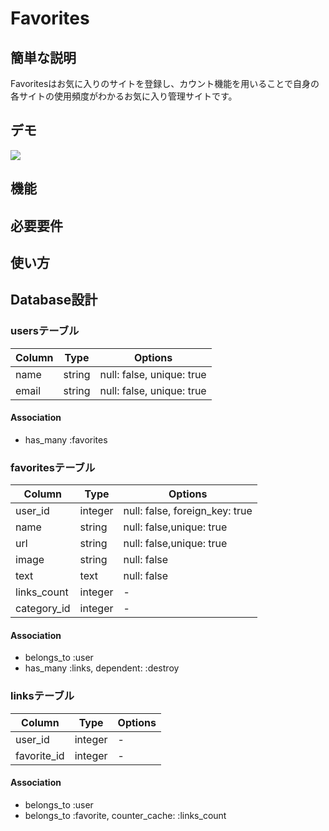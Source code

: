 # Favorites

## 簡単な説明

Favoritesはお気に入りのサイトを登録し、カウント機能を用いることで自身の各サイトの使用頻度がわかるお気に入り管理サイトです。

## デモ

![](https://user-images.githubusercontent.com/52599034/70846482-1b017300-1e9d-11ea-92d9-d6541e5a35a1.gif)

## 機能

## 必要要件

## 使い方



## Database設計

### usersテーブル

|Column|Type|Options|
|------|----|-------|
|name|string|null: false, unique: true|
|email|string|null: false, unique: true|

#### Association
- has_many :favorites

### favoritesテーブル

|Column|Type|Options|
|------|----|-------|
|user_id|integer|null: false, foreign_key: true|
|name|string|null: false,unique: true|
|url|string|null: false,unique: true|
|image|string|null: false|
|text|text|null: false|
|links_count|integer|-|
|category_id|integer|-|
#### Association
- belongs_to :user
- has_many :links, dependent: :destroy

### linksテーブル

|Column|Type|Options|
|------|----|-------|
|user_id|integer|-|
|favorite_id|integer|-|

#### Association
- belongs_to :user
- belongs_to :favorite, counter_cache: :links_count
